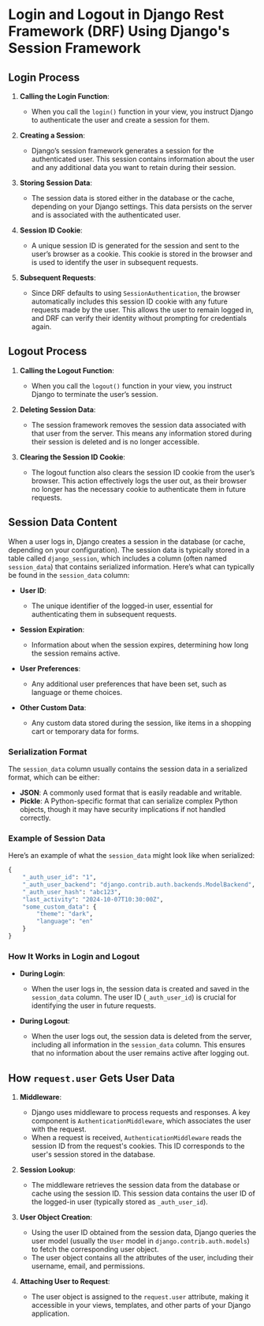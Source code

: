 # Login and Logout in Django Rest Framework (DRF) Using Django's Session Framework

## **Login Process**

1. **Calling the Login Function**:
   - When you call the `login()` function in your view, you instruct Django to authenticate the user and create a session for them.

2. **Creating a Session**:
   - Django’s session framework generates a session for the authenticated user. This session contains information about the user and any additional data you want to retain during their session.

3. **Storing Session Data**:
   - The session data is stored either in the database or the cache, depending on your Django settings. This data persists on the server and is associated with the authenticated user.

4. **Session ID Cookie**:
   - A unique session ID is generated for the session and sent to the user’s browser as a cookie. This cookie is stored in the browser and is used to identify the user in subsequent requests.

5. **Subsequent Requests**:
   - Since DRF defaults to using `SessionAuthentication`, the browser automatically includes this session ID cookie with any future requests made by the user. This allows the user to remain logged in, and DRF can verify their identity without prompting for credentials again.

## **Logout Process**

1. **Calling the Logout Function**:
   - When you call the `logout()` function in your view, you instruct Django to terminate the user’s session.

2. **Deleting Session Data**:
   - The session framework removes the session data associated with that user from the server. This means any information stored during their session is deleted and is no longer accessible.

3. **Clearing the Session ID Cookie**:
   - The logout function also clears the session ID cookie from the user’s browser. This action effectively logs the user out, as their browser no longer has the necessary cookie to authenticate them in future requests.

## **Session Data Content**

When a user logs in, Django creates a session in the database (or cache, depending on your configuration). The session data is typically stored in a table called `django_session`, which includes a column (often named `session_data`) that contains serialized information. Here’s what can typically be found in the `session_data` column:

- **User ID**: 
  - The unique identifier of the logged-in user, essential for authenticating them in subsequent requests.
  
- **Session Expiration**: 
  - Information about when the session expires, determining how long the session remains active.
  
- **User Preferences**: 
  - Any additional user preferences that have been set, such as language or theme choices.
  
- **Other Custom Data**: 
  - Any custom data stored during the session, like items in a shopping cart or temporary data for forms.

### **Serialization Format**
The `session_data` column usually contains the session data in a serialized format, which can be either:

- **JSON**: A commonly used format that is easily readable and writable.
- **Pickle**: A Python-specific format that can serialize complex Python objects, though it may have security implications if not handled correctly.

### **Example of Session Data**
Here’s an example of what the `session_data` might look like when serialized:

```python
{
    "_auth_user_id": "1",
    "_auth_user_backend": "django.contrib.auth.backends.ModelBackend",
    "_auth_user_hash": "abc123",
    "last_activity": "2024-10-07T10:30:00Z",
    "some_custom_data": {
        "theme": "dark",
        "language": "en"
    }
}
```

### **How It Works in Login and Logout**
- **During Login**:
  - When the user logs in, the session data is created and saved in the `session_data` column. The user ID (`_auth_user_id`) is crucial for identifying the user in future requests.
  
- **During Logout**:
  - When the user logs out, the session data is deleted from the server, including all information in the `session_data` column. This ensures that no information about the user remains active after logging out.

## **How `request.user` Gets User Data**

1. **Middleware**:
   - Django uses middleware to process requests and responses. A key component is `AuthenticationMiddleware`, which associates the user with the request.
   - When a request is received, `AuthenticationMiddleware` reads the session ID from the request's cookies. This ID corresponds to the user's session stored in the database.

2. **Session Lookup**:
   - The middleware retrieves the session data from the database or cache using the session ID. This session data contains the user ID of the logged-in user (typically stored as `_auth_user_id`).

3. **User Object Creation**:
   - Using the user ID obtained from the session data, Django queries the user model (usually the `User` model in `django.contrib.auth.models`) to fetch the corresponding user object.
   - The user object contains all the attributes of the user, including their username, email, and permissions.

4. **Attaching User to Request**:
   - The user object is assigned to the `request.user` attribute, making it accessible in your views, templates, and other parts of your Django application.

